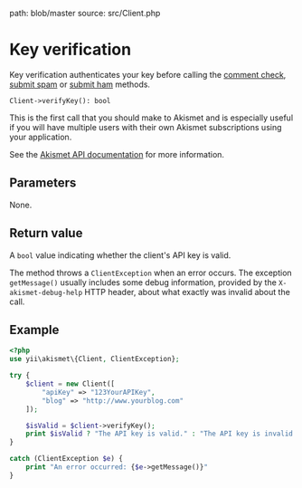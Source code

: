 path: blob/master
source: src/Client.php

# Key verification
Key verification authenticates your key before calling the [comment check](comment_check.md),
[submit spam](submit_spam.md) or [submit ham](submit_ham.md) methods.

```
Client->verifyKey(): bool
```

This is the first call that you should make to Akismet and is especially useful
if you will have multiple users with their own Akismet subscriptions using your application.

See the [Akismet API documentation](https://akismet.com/development/api/#verify-key) for more information.

## Parameters
None.

## Return value
A `bool` value indicating whether the client's API key is valid.

The method throws a `ClientException` when an error occurs.
The exception `getMessage()` usually includes some debug information, provided by the `X-akismet-debug-help` HTTP header, about what exactly was invalid about the call.

## Example

``` php
<?php
use yii\akismet\{Client, ClientException};

try {
	$client = new Client([
		"apiKey" => "123YourAPIKey",
		"blog" => "http://www.yourblog.com"
	]);

	$isValid = $client->verifyKey();
	print $isValid ? "The API key is valid." : "The API key is invalid.";
}

catch (ClientException $e) {
	print "An error occurred: {$e->getMessage()}"
}
```
